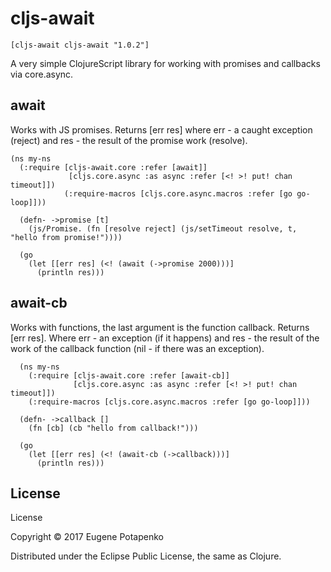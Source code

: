 # cljs-await

`[cljs-await cljs-await "1.0.2"]`

A very simple ClojureScript library for working with promises and callbacks via core.async.

## await

Works with JS promises. Returns [err res] where err - a caught exception (reject) and res - the result of the promise work (resolve).

```
(ns my-ns
  (:require [cljs-await.core :refer [await]]
             [cljs.core.async :as async :refer [<! >! put! chan timeout]])
            (:require-macros [cljs.core.async.macros :refer [go go-loop]]))

  (defn- ->promise [t]
    (js/Promise. (fn [resolve reject] (js/setTimeout resolve, t, "hello from promise!"))))

  (go
    (let [[err res] (<! (await (->promise 2000)))]
      (println res)))
```

## await-cb

Works with functions, the last argument is the function callback. Returns [err res]. Where err - an exception (if it happens) and res - the result of the work of the callback function (nil - if there was an exception).

```
  (ns my-ns
    (:require [cljs-await.core :refer [await-cb]]
              [cljs.core.async :as async :refer [<! >! put! chan timeout]])
    (:require-macros [cljs.core.async.macros :refer [go go-loop]]))
  
  (defn- ->callback []
    (fn [cb] (cb "hello from callback!")))

  (go
    (let [[err res] (<! (await-cb (->callback)))]
      (println res)))
```

## License

License

Copyright © 2017 Eugene Potapenko

Distributed under the Eclipse Public License, the same as Clojure.
